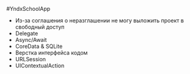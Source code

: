 #YndxSchoolApp
- Из-за соглашения о неразглашении не могу выложить проект в свободный доступ 
- Delegate
- Async/Await
- CoreData & SQLite
- Верстка интерфейса кодом
- URLSession
- UIContextualAction

